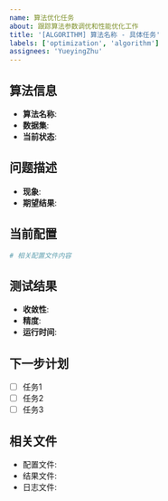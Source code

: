 ```yaml
---
name: 算法优化任务
about: 跟踪算法参数调优和性能优化工作
title: '[ALGORITHM] 算法名称 - 具体任务'
labels: ['optimization', 'algorithm']
assignees: 'YueyingZhu'
---
```


## 算法信息
- **算法名称**: 
- **数据集**: 
- **当前状态**: 

## 问题描述
- **现象**: 
- **期望结果**: 

## 当前配置
```yaml
# 相关配置文件内容
```

## 测试结果
- **收敛性**: 
- **精度**: 
- **运行时间**: 

## 下一步计划
- [ ] 任务1
- [ ] 任务2
- [ ] 任务3

## 相关文件
- 配置文件: 
- 结果文件: 
- 日志文件: 

